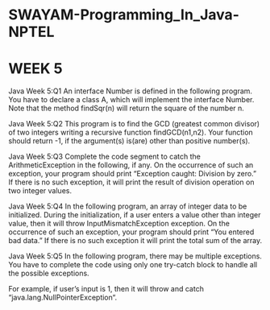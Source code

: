 # SWAYAM-Programming_In_Java-NPTEL

# WEEK 5
Java Week 5:Q1 An interface Number is defined in the following program. You have to declare a class A, which will implement the interface Number. Note that the method findSqr(n) will return the square of the number n.

Java Week 5:Q2 This program is to find the GCD (greatest common divisor) of two integers writing a recursive function findGCD(n1,n2). Your function should return -1, if the argument(s) is(are) other than positive number(s).

Java Week 5:Q3 Complete the code segment to catch the ArithmeticException in the following, if any. On the occurrence of such an exception, your program should print “Exception caught: Division by zero.” If there is no such exception, it will print the result of division operation on two integer values.

Java Week 5:Q4 In the following program, an array of integer data to be initialized. During the initialization, if a user enters a value other than integer value, then it will throw InputMismatchException exception. On the occurrence of such an exception, your program should print “You entered bad data.” If there is no such exception it will print the total sum of the array.

Java Week 5:Q5 In the following program, there may be multiple exceptions. You have to complete the code using only one try-catch block to handle all the possible exceptions.

For example, if user’s input is 1, then it will throw and catch “java.lang.NullPointerException“.
